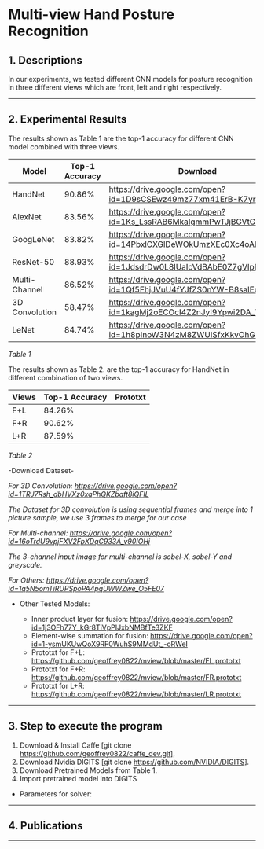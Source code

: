 # Multi-view Hand Posture Recognition

## 1. Descriptions
In our experiments, we tested different CNN models for posture recognition in three different views which are front, left and right respectively.
___

## 2. Experimental Results
The results shown as Table 1 are the top-1 accuracy for different CNN model combined with three views.

| Model          | Top-1 Accuracy | Download |
|----------------|----------------|-------|
| HandNet        | 90.86%         |   https://drive.google.com/open?id=1D9sCSEwz49mz77xm41ErB-K7yrRq_BxD    |
| AlexNet        | 83.56%         |   https://drive.google.com/open?id=1Ks_LssRAB6MkaIgmmPwTJjBGVtGJU5r0    |
| GoogLeNet      | 83.82%         |   https://drive.google.com/open?id=14PbxlCXGlDeWOkUmzXEc0Xc4oAF0JQEv    |
| ResNet-50      | 88.93%         |   https://drive.google.com/open?id=1JdsdrDw0L8lUaIcVdBAbE0Z7gVlpN7QP    |
| Multi-Channel  | 86.52%         |   https://drive.google.com/open?id=1Qf5FhjJVuU4fYJfZS0nYW-B8salEu-Tw    |
| 3D Convolution | 58.47%         |   https://drive.google.com/open?id=1kagMj2oECOcI4Z2nJyI9Ypwi2DA_TDSn    |
| LeNet          | 84.74%         |   https://drive.google.com/open?id=1h8pInoW3N4zM8ZWUISfxKkvOhG3HwxSk    |

*Table 1*

The results shown as Table 2. are the top-1 accuracy for HandNet in different combination of two views.

| Views | Top-1 Accuracy | Prototxt |
|-------|----------------|----------|
| F+L   | 84.26%         |          |
| F+R   | 90.62%         |          |
| L+R   | 87.59%         |          |

*Table 2*

-Download Dataset-

*For 3D Convolution: https://drive.google.com/open?id=1TRJ7Rsh_dbHVXz0xqPhQKZbaft8iQFIL*

*The Dataset for 3D convolution is using sequential frames and merge into 1 picture sample, we use 3 frames to merge for our case*

*For Multi-channel: https://drive.google.com/open?id=16oTrdU9vpjFXV2FpXDqC933A_v90IOHj*

*The 3-channel input image for multi-channel is sobel-X, sobel-Y and greyscale.*

*For Others: https://drive.google.com/open?id=1q5N5omTiRUPSpoPA4pqUWWZwe_O5FE07*


- Other Tested Models:

    - Inner product layer for fusion: https://drive.google.com/open?id=1j3OFh77Y_kGr8TiVpPIJxbNMBfTe3ZKF
    - Element-wise summation for fusion: https://drive.google.com/open?id=1-ysmUKUwQoX9RF0WuhS9MMdUt_-oRWeI
    - Prototxt for F+L: https://github.com/geoffrey0822/mview/blob/master/FL.prototxt
    - Prototxt for F+R: https://github.com/geoffrey0822/mview/blob/master/FR.prototxt
    - Prototxt for L+R: https://github.com/geoffrey0822/mview/blob/master/LR.prototxt

    

___

## 3. Step to execute the program
1. Download & Install Caffe [git clone https://github.com/geoffrey0822/caffe_dev.git].
2. Download Nvidia DIGITS [git clone https://github.com/NVIDIA/DIGITS].
3. Download Pretrained Models from Table 1.
4. Import pretrained model into DIGITS

* Parameters for solver:

___
## 4. Publications
___